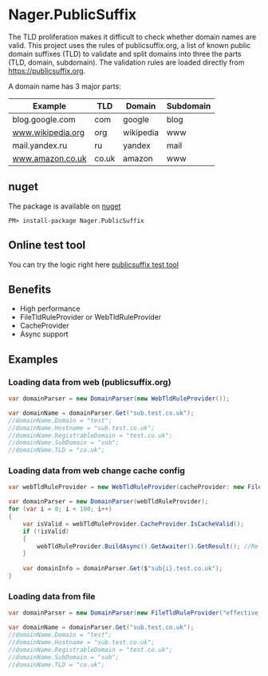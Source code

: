 Nager.PublicSuffix
==========
The TLD proliferation makes it difficult to check whether domain names are valid. This project uses the rules of publicsuffix.org, a list of known public domain suffixes (TLD) to validate and split domains into three the parts (TLD, domain, subdomain). The validation rules are loaded directly from https://publicsuffix.org.

A domain name has 3 major parts:

Example | TLD | Domain | Subdomain |
--- | --- | --- | --- |
blog.google.com | com | google | blog |
www.wikipedia.org | org | wikipedia | www |
mail.yandex.ru | ru | yandex | mail |
www.amazon.co.uk | co.uk | amazon | www |

## nuget
The package is available on [nuget](https://www.nuget.org/packages/Nager.PublicSuffix)
```
PM> install-package Nager.PublicSuffix
```
## Online test tool
You can try the logic right here [publicsuffix test tool](https://publicsuffix.nager.at)

## Benefits
- High performance
- FileTldRuleProvider or WebTldRuleProvider
- CacheProvider
- Async support

## Examples

### Loading data from web (publicsuffix.org)
```cs
var domainParser = new DomainParser(new WebTldRuleProvider());

var domainName = domainParser.Get("sub.test.co.uk");
//domainName.Domain = "test";
//domainName.Hostname = "sub.test.co.uk";
//domainName.RegistrableDomain = "test.co.uk";
//domainName.SubDomain = "sub";
//domainName.TLD = "co.uk";
```

### Loading data from web change cache config
```cs
var webTldRuleProvider = new WebTldRuleProvider(cacheProvider: new FileCacheProvider(cacheTimeToLive: new TimeSpan(10, 0, 0))); //cache data for 10 hours

var domainParser = new DomainParser(webTldRuleProvider);
for (var i = 0; i < 100; i++)
{
    var isValid = webTldRuleProvider.CacheProvider.IsCacheValid();
    if (!isValid)
    {
        webTldRuleProvider.BuildAsync().GetAwaiter().GetResult(); //Reload data
    }
	
    var domainInfo = domainParser.Get($"sub{i}.test.co.uk");
}
```

### Loading data from file
```cs
var domainParser = new DomainParser(new FileTldRuleProvider("effective_tld_names.dat"));

var domainName = domainParser.Get("sub.test.co.uk");
//domainName.Domain = "test";
//domainName.Hostname = "sub.test.co.uk";
//domainName.RegistrableDomain = "test.co.uk";
//domainName.SubDomain = "sub";
//domainName.TLD = "co.uk";
```
